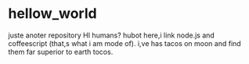 # hellow_world
juste anoter repository
HI humans?
hubot here,i link node.js and coffeescript (that,s what i am mode of).
i,ve has tacos on moon and find them far superior to earth tocos.
